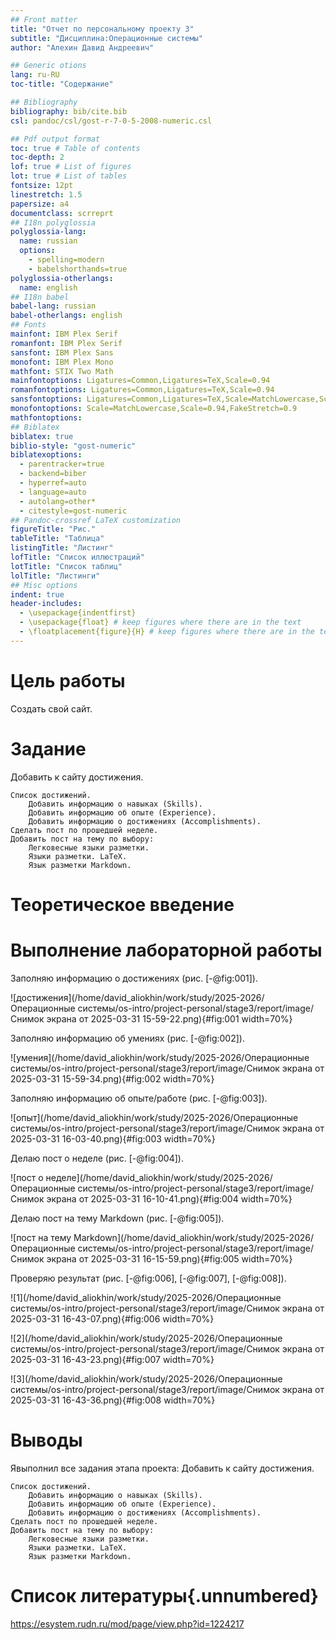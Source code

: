 ```yaml
---
## Front matter
title: "Отчет по персональному проекту 3"
subtitle: "Дисциплина:Операционные системы"
author: "Алехин Давид Андреевич"

## Generic otions
lang: ru-RU
toc-title: "Содержание"

## Bibliography
bibliography: bib/cite.bib
csl: pandoc/csl/gost-r-7-0-5-2008-numeric.csl

## Pdf output format
toc: true # Table of contents
toc-depth: 2
lof: true # List of figures
lot: true # List of tables
fontsize: 12pt
linestretch: 1.5
papersize: a4
documentclass: scrreprt
## I18n polyglossia
polyglossia-lang:
  name: russian
  options:
	- spelling=modern
	- babelshorthands=true
polyglossia-otherlangs:
  name: english
## I18n babel
babel-lang: russian
babel-otherlangs: english
## Fonts
mainfont: IBM Plex Serif
romanfont: IBM Plex Serif
sansfont: IBM Plex Sans
monofont: IBM Plex Mono
mathfont: STIX Two Math
mainfontoptions: Ligatures=Common,Ligatures=TeX,Scale=0.94
romanfontoptions: Ligatures=Common,Ligatures=TeX,Scale=0.94
sansfontoptions: Ligatures=Common,Ligatures=TeX,Scale=MatchLowercase,Scale=0.94
monofontoptions: Scale=MatchLowercase,Scale=0.94,FakeStretch=0.9
mathfontoptions:
## Biblatex
biblatex: true
biblio-style: "gost-numeric"
biblatexoptions:
  - parentracker=true
  - backend=biber
  - hyperref=auto
  - language=auto
  - autolang=other*
  - citestyle=gost-numeric
## Pandoc-crossref LaTeX customization
figureTitle: "Рис."
tableTitle: "Таблица"
listingTitle: "Листинг"
lofTitle: "Список иллюстраций"
lotTitle: "Список таблиц"
lolTitle: "Листинги"
## Misc options
indent: true
header-includes:
  - \usepackage{indentfirst}
  - \usepackage{float} # keep figures where there are in the text
  - \floatplacement{figure}{H} # keep figures where there are in the text
---
```


# Цель работы

Создать свой сайт.

# Задание

Добавить к сайту достижения.

    Список достижений.
        Добавить информацию о навыках (Skills).
        Добавить информацию об опыте (Experience).
        Добавить информацию о достижениях (Accomplishments).
    Сделать пост по прошедшей неделе.
    Добавить пост на тему по выбору:
        Легковесные языки разметки.
        Языки разметки. LaTeX.
        Язык разметки Markdown.


# Теоретическое введение



# Выполнение лабораторной работы

Заполняю информацию о достижениях (рис. [-@fig:001]).

![достижения](/home/david_aliokhin/work/study/2025-2026/Операционные системы/os-intro/project-personal/stage3/report/image/Снимок экрана от 2025-03-31 15-59-22.png){#fig:001 width=70%}

Заполняю информацию об умениях (рис. [-@fig:002]).

![умения](/home/david_aliokhin/work/study/2025-2026/Операционные системы/os-intro/project-personal/stage3/report/image/Снимок экрана от 2025-03-31 15-59-34.png){#fig:002 width=70%}

Заполняю информацию об опыте/работе (рис. [-@fig:003]).

![опыт](/home/david_aliokhin/work/study/2025-2026/Операционные системы/os-intro/project-personal/stage3/report/image/Снимок экрана от 2025-03-31 16-03-40.png){#fig:003 width=70%}

Делаю пост о неделе (рис. [-@fig:004]).

![пост о неделе](/home/david_aliokhin/work/study/2025-2026/Операционные системы/os-intro/project-personal/stage3/report/image/Снимок экрана от 2025-03-31 16-10-41.png){#fig:004 width=70%}

Делаю пост на тему Markdown (рис. [-@fig:005]).

![пост на тему Markdown](/home/david_aliokhin/work/study/2025-2026/Операционные системы/os-intro/project-personal/stage3/report/image/Снимок экрана от 2025-03-31 16-15-59.png){#fig:005 width=70%}

Проверяю результат (рис. [-@fig:006], [-@fig:007], [-@fig:008]).

![1](/home/david_aliokhin/work/study/2025-2026/Операционные системы/os-intro/project-personal/stage3/report/image/Снимок экрана от 2025-03-31 16-43-07.png){#fig:006 width=70%}

![2](/home/david_aliokhin/work/study/2025-2026/Операционные системы/os-intro/project-personal/stage3/report/image/Снимок экрана от 2025-03-31 16-43-23.png){#fig:007 width=70%}

![3](/home/david_aliokhin/work/study/2025-2026/Операционные системы/os-intro/project-personal/stage3/report/image/Снимок экрана от 2025-03-31 16-43-36.png){#fig:008 width=70%}

# Выводы

Явыполнил все задания этапа проекта:
Добавить к сайту достижения.

    Список достижений.
        Добавить информацию о навыках (Skills).
        Добавить информацию об опыте (Experience).
        Добавить информацию о достижениях (Accomplishments).
    Сделать пост по прошедшей неделе.
    Добавить пост на тему по выбору:
        Легковесные языки разметки.
        Языки разметки. LaTeX.
        Язык разметки Markdown.

# Список литературы{.unnumbered}

https://esystem.rudn.ru/mod/page/view.php?id=1224217

